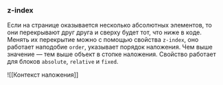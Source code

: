 ### z-index
Если на странице оказывается несколько абсолютных элементов, то они перекрывают друг друга и сверху будет тот, что ниже в коде. Менять их перекрытие можно с помощью свойства `z-index`, оно работает наподобие `order`, указывает порядок наложения. Чем выше значение — тем выше объект в стопке наложения.
Свойство работает для блоков `absolute`, `relative` и `fixed`.

![[Контекст наложения]]